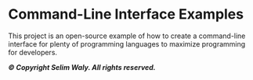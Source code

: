 # Command-Line Interface Examples
This project is an open-source example of how to create a command-line interface for plenty of programming languages to maximize programming for developers.

***&copy; Copyright Selim Waly. All rights reserved.***
